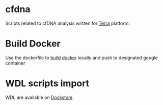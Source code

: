# cfdna
Scripts related to cfDNA analysis written for [Terra](https://terra.bio/) platform.

# Build Docker
Use the dockerfile to [build docker](https://docs.docker.com/reference/cli/docker/image/build/) locally and push to designated google container

# WDL scripts import
WDL are available on [Dockstore](https://dockstore.org/users/shao)
